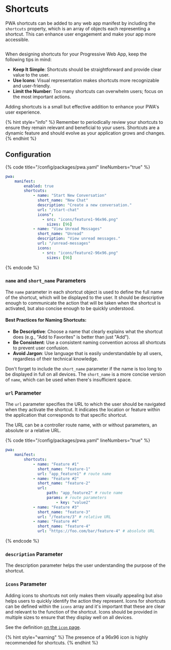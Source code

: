 # Shortcuts

PWA shortcuts can be added to any web app manifest by including the `shortcuts` property, which is an array of objects each representing a shortcut. This can enhance user engagement and make your app more accessible.

<figure><img src="../.gitbook/assets/Capture d&#x27;écran 2024-02-01 114143.png" alt=""><figcaption></figcaption></figure>

When designing shortcuts for your Progressive Web App, keep the following tips in mind:

* **Keep It Simple**: Shortcuts should be straightforward and provide clear value to the user.
* **Use Icons**: Visual representation makes shortcuts more recognizable and user-friendly.
* **Limit the Number**: Too many shortcuts can overwhelm users; focus on the most important actions.

Adding shortcuts is a small but effective addition to enhance your PWA's user experience.

{% hint style="info" %}
Remember to periodically review your shortcuts to ensure they remain relevant and beneficial to your users. Shortcuts are a dynamic feature and should evolve as your application grows and changes.
{% endhint %}

## Configuration

{% code title="/config/packages/pwa.yaml" lineNumbers="true" %}
```yaml
pwa:
    manifest:
        enabled: true
        shortcuts:
            - name: "Start New Conversation"
              short_name: "New Chat"
              description: "Create a new conversation."
              url: "/start-chat"
              icons":          
                - src: "icons/feature1-96x96.png"
                  sizes: [96]
            - name: "View Unread Messages"
              short_name: "Unread"
              description: "View unread messages."
              url: "/unread-messages"
              icons:
                - src: "icons/feature2-96x96.png"
                  sizes: [96]
```
{% endcode %}

### `name` and `short_name` Parameters

The `name` parameter in each shortcut object is used to define the full name of the shortcut, which will be displayed to the user. It should be descriptive enough to communicate the action that will be taken when the shortcut is activated, but also concise enough to be quickly understood.&#x20;

#### Best Practices for Naming Shortcuts:

* **Be Descriptive**: Choose a name that clearly explains what the shortcut does (e.g., "Add to Favorites" is better than just "Add").
* **Be Consistent**: Use a consistent naming convention across all shortcuts to prevent user confusion.
* **Avoid Jargon**: Use language that is easily understandable by all users, regardless of their technical knowledge.

Don't forget to include the `short_name` parameter if the name is too long to be displayed in full on all devices. The `short_name` is a more concise version of `name`, which can be used when there's insufficient space.

### `url` Parameter

The `url` parameter specifies the URL to which the user should be navigated when they activate the shortcut. It indicates the location or feature within the application that corresponds to that specific shortcut.

The URL can be a controller route name, with or without parameters, an absolute or a relative URL.

{% code title="/config/packages/pwa.yaml" lineNumbers="true" %}
```yaml
pwa:
    manifest:
        shortcuts:
            - name: "Feature #1"
              short_name: "feature-1"
              url: "app_feature1" # route name
            - name: "Feature #2"
              short_name: "feature-2"
              url:
                  path: "app_feature2" # route name
                  params: # route parameters
                      - key: "value2"
            - name: "Feature #3"
              short_name: "feature-3"
              url: "/feature/3" # relative URL
            - name: "Feature #4"
              short_name: "feature-4"
              url: "https://foo.com/bar/feature-4" # absolute URL

```
{% endcode %}

### `description` Parameter

The description parameter helps the user understanding the purpose of the shortcut.

### `icons` Parameter

Adding icons to shortcuts not only makes them visually appealing but also helps users to quickly identify the action they represent. Icons for shortcuts can be defined within the `icons` array and it's important that these are clear and relevant to the function of the shortcut. Icons should be provided in multiple sizes to ensure that they display well on all devices.

See the definition [on the `icon` page](icons.md).

{% hint style="warning" %}
The presence of a 96x96 icon is highly recommended for shortcuts.
{% endhint %}
